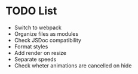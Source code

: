 # TODO List

* Switch to webpack
* Organize files as modules
* Check JSDoc compatibility
* Format styles
* Add render on resize
* Separate speeds
* Check wheter animations are cancelled on hide
